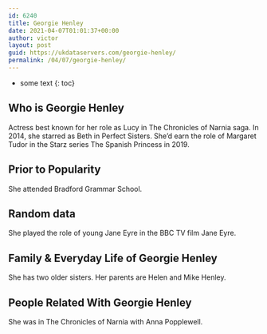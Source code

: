 ```yaml
---
id: 6240
title: Georgie Henley
date: 2021-04-07T01:01:37+00:00
author: victor
layout: post
guid: https://ukdataservers.com/georgie-henley/
permalink: /04/07/georgie-henley/
---
```


* some text
{: toc}


## Who is Georgie Henley



Actress best known for her role as Lucy in The Chronicles of Narnia saga. In 2014, she starred as Beth in Perfect Sisters. She&#8217;d earn the role of Margaret Tudor in the Starz series The Spanish Princess in 2019.

                
                
                
## Prior to Popularity



She attended Bradford Grammar School.

                
                
                
## Random data



She played the role of young Jane Eyre in the BBC TV film Jane Eyre.

                
                
                
## Family & Everyday Life of Georgie Henley



She has two older sisters. Her parents are Helen and Mike Henley.

                
                
                
## People Related With Georgie Henley



She was in The Chronicles of Narnia with Anna Popplewell.

                
              
            
          
          
          